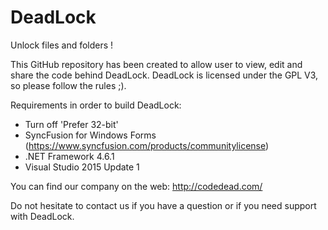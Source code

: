 # DeadLock
Unlock files and folders !

This GitHub repository has been created to allow user to view, edit and share the code behind DeadLock. DeadLock is licensed under
the GPL V3, so please follow the rules ;).

Requirements in order to build DeadLock:
* Turn off 'Prefer 32-bit'
* SyncFusion for Windows Forms (https://www.syncfusion.com/products/communitylicense)
* .NET Framework 4.6.1
* Visual Studio 2015 Update 1

You can find our company on the web:
http://codedead.com/

Do not hesitate to contact us if you have a question or if you need support with DeadLock.
